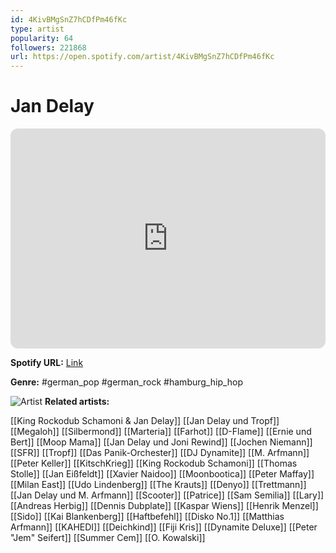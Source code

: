 ```yaml
---
id: 4KivBMgSnZ7hCDfPm46fKc
type: artist
popularity: 64
followers: 221868
url: https://open.spotify.com/artist/4KivBMgSnZ7hCDfPm46fKc
---
```

# Jan Delay

<iframe style="border-radius:12px" src="https://open.spotify.com/embed/artist/4KivBMgSnZ7hCDfPm46fKc" width="100%" height="352" frameBorder="0" allowfullscreen="" allow="autoplay; clipboard-write; encrypted-media; fullscreen; picture-in-picture" loading="lazy"></iframe>

**Spotify URL:** [Link](https://open.spotify.com/artist/4KivBMgSnZ7hCDfPm46fKc)

**Genre:**  #german_pop #german_rock #hamburg_hip_hop

![Artist](https://i.scdn.co/image/ab6761610000e5eba3d11484e5b174f3cdc5e968)
**Related artists:**

[[King Rockodub Schamoni & Jan Delay]]
[[Jan Delay und Tropf]]
[[Megaloh]]
[[Silbermond]]
[[Marteria]]
[[Farhot]]
[[D-Flame]]
[[Ernie und Bert]]
[[Moop Mama]]
[[Jan Delay und Joni Rewind]]
[[Jochen Niemann]]
[[SFR]]
[[Tropf]]
[[Das Panik-Orchester]]
[[DJ Dynamite]]
[[M. Arfmann]]
[[Peter Keller]]
[[KitschKrieg]]
[[King Rockodub Schamoni]]
[[Thomas Stolle]]
[[Jan Eißfeldt]]
[[Xavier Naidoo]]
[[Moonbootica]]
[[Peter Maffay]]
[[Milan East]]
[[Udo Lindenberg]]
[[The Krauts]]
[[Denyo]]
[[Trettmann]]
[[Jan Delay und M. Arfmann]]
[[Scooter]]
[[Patrice]]
[[Sam Semilia]]
[[Lary]]
[[Andreas Herbig]]
[[Dennis Dubplate]]
[[Kaspar Wiens]]
[[Henrik Menzel]]
[[Sido]]
[[Kai Blankenberg]]
[[Haftbefehl]]
[[Disko No.1]]
[[Matthias Arfmann]]
[[KAHEDI]]
[[Deichkind]]
[[Fiji Kris]]
[[Dynamite Deluxe]]
[[Peter "Jem" Seifert]]
[[Summer Cem]]
[[O. Kowalski]]
